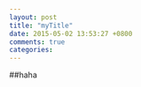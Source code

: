 ```yaml
---
layout: post
title: "myTitle"
date: 2015-05-02 13:53:27 +0800
comments: true
categories: 
---
```

##haha
